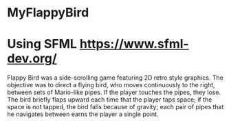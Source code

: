 # MyFlappyBird
# Using SFML https://www.sfml-dev.org/

Flappy Bird was a side-scrolling game featuring 2D retro style graphics.
The objective was to direct a flying bird, who moves continuously to the right, between sets of Mario-like pipes.
If the player touches the pipes, they lose.
The bird briefly flaps upward each time that the player taps space; 
if the space is not tapped, the bird falls because of gravity; 
each pair of pipes that he navigates between earns the player a single point.
